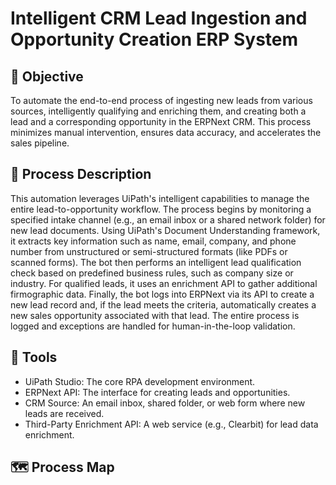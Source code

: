# Intelligent CRM Lead Ingestion and Opportunity Creation ERP System
## 🎯 Objective
To automate the end-to-end process of ingesting new leads from various sources, intelligently qualifying and enriching them, and creating both a lead and a corresponding opportunity in the ERPNext CRM. This process minimizes manual intervention, ensures data accuracy, and accelerates the sales pipeline.

## 🔁 Process Description
This automation leverages UiPath's intelligent capabilities to manage the entire lead-to-opportunity workflow. The process begins by monitoring a specified intake channel (e.g., an email inbox or a shared network folder) for new lead documents. Using UiPath's Document Understanding framework, it extracts key information such as name, email, company, and phone number from unstructured or semi-structured formats (like PDFs or scanned forms). The bot then performs an intelligent lead qualification check based on predefined business rules, such as company size or industry. For qualified leads, it uses an enrichment API to gather additional firmographic data. Finally, the bot logs into ERPNext via its API to create a new lead record and, if the lead meets the criteria, automatically creates a new sales opportunity associated with that lead. The entire process is logged and exceptions are handled for human-in-the-loop validation.

## 🧰 Tools
- UiPath Studio: The core RPA development environment.
- ERPNext API: The interface for creating leads and opportunities.
- CRM Source: An email inbox, shared folder, or web form where new leads are received.
- Third-Party Enrichment API: A web service (e.g., Clearbit) for lead data enrichment.

## 🗺️ Process Map
